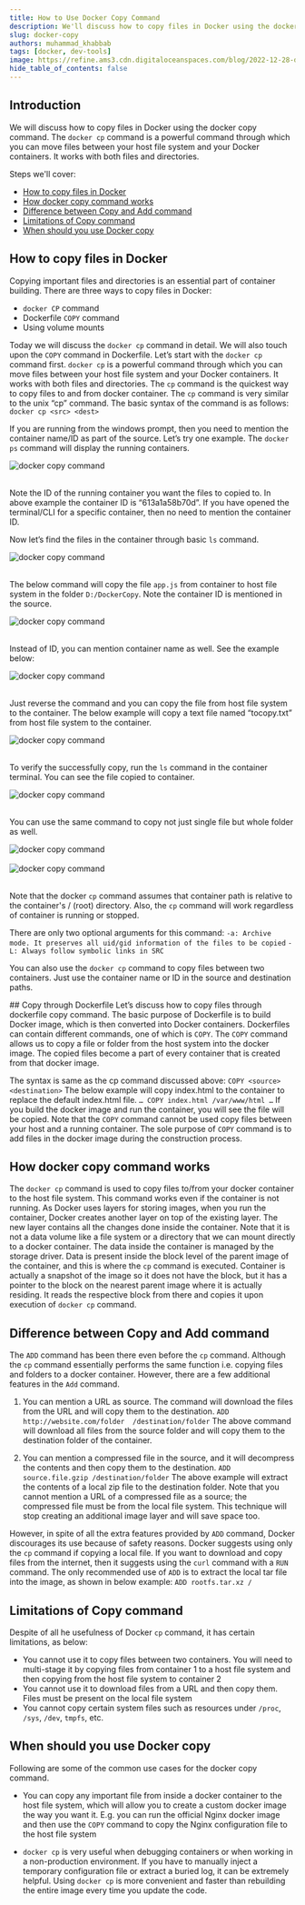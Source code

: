 ```yaml
---
title: How to Use Docker Copy Command
description: We'll discuss how to copy files in Docker using the docker copy command.
slug: docker-copy
authors: muhammad_khabbab
tags: [docker, dev-tools]
image: https://refine.ams3.cdn.digitaloceanspaces.com/blog/2022-12-28-docker-copy/social.png
hide_table_of_contents: false
---
```


## Introduction

We will discuss how to copy files in Docker using the docker copy command. The `docker cp` command is a powerful command through which you can move files between your host file system and your Docker containers. It works with both files and directories.

Steps we'll cover:

- [How to copy files in Docker](#how-to-copy-files-in-docker)
- [How docker copy command works](#how-docker-copy-command-works)
- [Difference between Copy and Add command](#difference-between-copy-and-add-command)
- [Limitations of Copy command](#limitations-of-copy-command)
- [When should you use Docker copy](#when-should-you-use-docker-copy)

## How to copy files in Docker

Copying important files and directories is an essential part of container building. There are three ways to copy files in Docker:

- `docker CP` command
- Dockerfile `COPY` command
- Using volume mounts

Today we will discuss the `docker cp` command in detail. We will also touch upon the `COPY` command in Dockerfile. Let’s start with the `docker cp` command first. `docker cp` is a powerful command through which you can move files between your host file system and your Docker containers. It works with both files and directories.
The `cp` command is the quickest way to copy files to and from docker container. The `cp` command is very similar to the unix “cp” command. The basic syntax of the command is as follows:
`docker cp <src> <dest>`

If you are running from the windows prompt, then you need to mention the container name/ID as part of the source. Let’s try one example. The `docker ps` command will display the running containers.

<div className="centered-image"  >
   <img style={{alignSelf:"center"}}  src="https://refine.ams3.cdn.digitaloceanspaces.com/blog/2022-12-28-docker-copy/image1.png"  alt="docker copy command" />
</div>

<br/>

Note the ID of the running container you want the files to copied to. In above example the container ID is “613a1a58b70d”. If you have opened the terminal/CLI for a specific container, then no need to mention the container ID.

Now let’s find the files in the container through basic `ls` command.

<div className="centered-image"  >
   <img style={{alignSelf:"center"}}  src="https://refine.ams3.cdn.digitaloceanspaces.com/blog/2022-12-28-docker-copy/image2.png"  alt="docker copy command" />
</div>

<br/>

The below command will copy the file `app.js` from container to host file system in the folder `D:/DockerCopy`. Note the container ID is mentioned in the source.

<div className="centered-image"  >
   <img style={{alignSelf:"center"}}  src="https://refine.ams3.cdn.digitaloceanspaces.com/blog/2022-12-28-docker-copy/image3.png"  alt="docker copy command" />
</div>

<br/>

Instead of ID, you can mention container name as well. See the example below:

<div className="centered-image"  >
   <img style={{alignSelf:"center"}}  src="https://refine.ams3.cdn.digitaloceanspaces.com/blog/2022-12-28-docker-copy/image4.png"  alt="docker copy command" />
</div>

<br/>

Just reverse the command and you can copy the file from host file system to the container. The below example will copy a text file named “tocopy.txt” from host file system to the container.

<div className="centered-image"  >
   <img style={{alignSelf:"center"}}  src="https://refine.ams3.cdn.digitaloceanspaces.com/blog/2022-12-28-docker-copy/image5.png"  alt="docker copy command" />
</div>

<br/>

To verify the successfully copy, run the `ls` command in the container terminal. You can see the file copied to container.

<div className="centered-image"  >
   <img style={{alignSelf:"center"}}  src="https://refine.ams3.cdn.digitaloceanspaces.com/blog/2022-12-28-docker-copy/image6.png"  alt="docker copy command" />
</div>

<br/>

You can use the same command to copy not just single file but whole folder as well.

<div className="centered-image"  >
   <img style={{alignSelf:"center"}}  src="https://refine.ams3.cdn.digitaloceanspaces.com/blog/2022-12-28-docker-copy/image7.png"  alt="docker copy command" />
</div>

<br/>

<div className="centered-image"  >
   <img style={{alignSelf:"center"}}  src="https://refine.ams3.cdn.digitaloceanspaces.com/blog/2022-12-28-docker-copy/image8.png"  alt="docker copy command" />
</div>

<br/>

Note that the docker `cp` command assumes that container path is relative to the container's / (root) directory. Also, the `cp` command will work regardless of container is running or stopped.

There are only two optional arguments for this command:
`-a: Archive mode. It preserves all uid/gid information of the files to be copied`
`-L: Always follow symbolic links in SRC`

You can also use the `docker cp` command to copy files between two containers. Just use the container name or ID in the source and destination paths.

## Copy through Dockerfile
Let’s discuss how to copy files through dockerfile copy command. The basic purpose of Dockerfile is to build Docker image, which is then converted into Docker containers. Dockerfiles can contain different commands, one of which is `COPY`. The `COPY` command allows us to copy a file or folder from the host system into the docker image. The copied files become a part of every container that is created from that docker image.

The syntax is same as the cp command discussed above:
`COPY <source> <destination>`
The below example will copy index.html to the container to replace the default index.html file.
`…
COPY index.html /var/www/html
…`
If you build the docker image and run the container, you will see the file will be copied. Note that the `COPY` command cannot be used copy files between your host and a running container. The sole purpose of `COPY` command is to add files in the docker image during the construction process.

## How docker copy command works

The `docker cp` command is used to copy files to/from your docker container to the host file system. This command works even if the container is not running. As Docker uses layers for storing images, when you run the container, Docker creates another layer on top of the existing layer. The new layer contains all the changes done inside the container. Note that it is not a data volume like a file system or a directory that we can mount directly to a docker container. The data inside the container is managed by the storage driver. Data is present inside the block level of the parent image of the container, and this is where the `cp` command is executed. Container is actually a snapshot of the image so it does not have the block, but it has a pointer to the block on the nearest parent image where it is actually residing. It reads the respective block from there and copies it upon execution of `docker cp` command.

## Difference between Copy and Add command

The `ADD` command has been there even before the `cp` command. Although the `cp` command essentially performs the same function i.e. copying files and folders to a docker container. However, there are a few additional features in the `Add` command.

1. You can mention a URL as source. The command will download the files from the URL and will copy them to the destination.
   `ADD http://website.com/folder  /destination/folder`
   The above command will download all files from the source folder and will copy them to the destination folder of the container.

2. You can mention a compressed file in the source, and it will decompress the contents and then copy them to the destination.
   `ADD source.file.gzip /destination/folder`
   The above example will extract the contents of a local zip file to the destination folder. Note that you cannot mention a URL of a compressed file as a source; the compressed file must be from the local file system. This technique will stop creating an additional image layer and will save space too.

However, in spite of all the extra features provided by `ADD` command, Docker discourages its use because of safety reasons. Docker suggests using only the `cp` command if copying a local file. If you want to download and copy files from the internet, then it suggests using the `curl` command with a `RUN` command.
The only recommended use of `ADD` is to extract the local tar file into the image, as shown in below example:
`ADD rootfs.tar.xz /`

## Limitations of Copy command

Despite of all he usefulness of Docker `cp` command, it has certain limitations, as below:

- You cannot use it to copy files between two containers. You will need to multi-stage it by copying files from container 1 to a host file system and then copying from the host file system to container 2
- You cannot use it to download files from a URL and then copy them. Files must be present on the local file system
- You cannot copy certain system files such as resources under `/proc`, `/sys`, `/dev`, `tmpfs`, etc.

## When should you use Docker copy

Following are some of the common use cases for the docker copy command.

- You can copy any important file from inside a docker container to the host file system, which will allow you to create a custom docker image the way you want it. E.g. you can run the official Nginx docker image and then use the `COPY` command to copy the Nginx configuration file to the host file system

- `docker cp` is very useful when debugging containers or when working in a non-production environment. If you have to manually inject a temporary configuration file or extract a buried log, it can be extremely helpful. Using `docker cp` is more convenient and faster than rebuilding the entire image every time you update the code.
